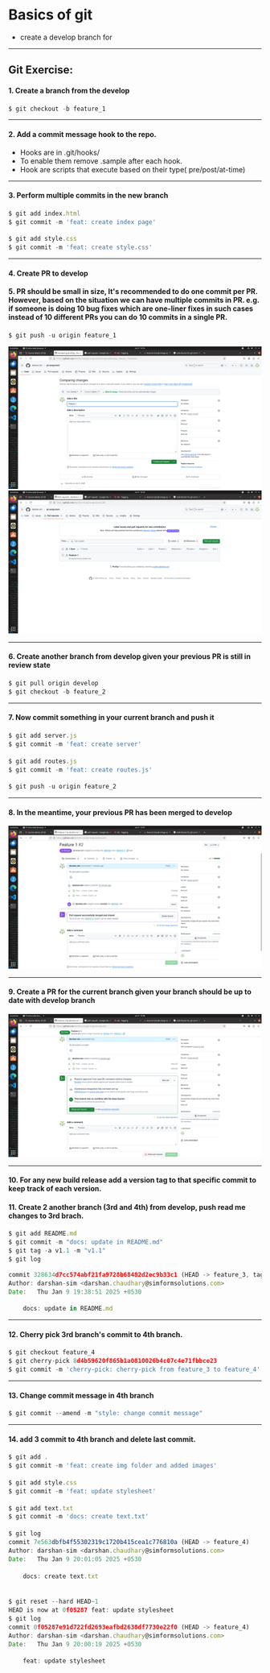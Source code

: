 # Basics of git
 - create a develop branch for
  
---
## Git Exercise:

#### 1. Create a branch from the develop
```js
$ git checkout -b feature_1
```
---

#### 2. Add a commit message hook to the repo.
- Hooks are in .git/hooks/ 
- To enable them remove .sample after each hook.
- Hook are scripts that execute based on their type( pre/post/at-time)


---
#### 3. Perform multiple commits in the new branch
```js
$ git add index.html
$ git commit -m 'feat: create index page'

$ git add style.css
$ git commit -m 'feat: create style.css'
```
---

#### 4. Create PR to develop
#### 5. PR should be small in size, It's recommended to do one commit per PR. However, based on the situation we can have multiple commits in PR. e.g. if someone is doing 10 bug fixes which are one-liner fixes in such cases instead of 10 different PRs you can do 10 commits in a single PR. 
```js
$ git push -u origin feature_1
```
<img src="./img/pull-request-from-feature_1-develop.png">
<img src="./img/pull-request-from-feature_1-develop-confirmed.png">


---
#### 6. Create another branch from develop given your previous PR is still in review state 

```js
$ git pull origin develop
$ git checkout -b feature_2

```

---

#### 7. Now commit something in your current branch and push it
```js 
$ git add server.js
$ git commit -m 'feat: create server'

$ git add routes.js
$ git commit -m 'feat: create routes.js'

$ git push -u origin feature_2
```
---
#### 8. In the meantime, your previous PR has been merged to develop

<img src="./img/merge-feature_1-to-develop.png">

---

#### 9. Create a PR for the current branch given your branch should be up to date with develop branch

<img src="./img/pull-request-feature-2-to-develop.png">

---
#### 10. For any new build release add a version tag to that specific commit to keep track of each version.
#### 11. Create 2 another branch (3rd and 4th) from develop, push read me changes to 3rd brach.

```js
$ git add README.md
$ git commit -m "docs: update in README.md"
$ git tag -a v1.1 -m "v1.1"
$ git log
```
```js
commit 328634d7cc574abf21fa9728b68482d2ec9b33c1 (HEAD -> feature_3, tag: v1.1)
Author: darshan-sim <darshan.chaudhary@simformsolutions.com>
Date:   Thu Jan 9 19:38:51 2025 +0530

    docs: update in README.md

```


---
#### 12. Cherry pick 3rd branch's commit to 4th branch. 
```js
$ git checkout feature_4
$ git cherry-pick 8d4b59620f865b1a0810026b4c07c4e71fbbce23
$ git commit -m 'cherry-pick: cherry-pick from feature_3 to feature_4'
```

---
#### 13. Change commit message in 4th branch
```js
$ git commit --amend -m "style: change commit message"
```

---
#### 14. add 3 commit to 4th branch and delete last commit.
```js
$ git add .
$ git commit -m 'feat: create img folder and added images'

$ git add style.css
$ git commit -m 'feat: update stylesheet'

$ git add text.txt
$ git commit -m 'docs: create text.txt'

$ git log
commit 7e563dbfb4f55302319c1720b415cea1c776810a (HEAD -> feature_4)
Author: darshan-sim <darshan.chaudhary@simformsolutions.com>
Date:   Thu Jan 9 20:01:05 2025 +0530

    docs: create text.txt


$ git reset --hard HEAD~1
HEAD is now at 0f05287 feat: update stylesheet
$ git log
commit 0f05287e91d722fd2693eafbd2638df7730e22f0 (HEAD -> feature_4)
Author: darshan-sim <darshan.chaudhary@simformsolutions.com>
Date:   Thu Jan 9 20:00:19 2025 +0530

    feat: update stylesheet
```




